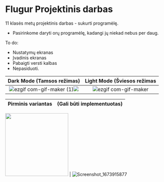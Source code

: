 # Flugur Projektinis darbas

11 klasės metų projektinis darbas - sukurti programėlę.

- Pasirinkome daryti orų programėlę, kadangi jų niekad nebus per daug.

To do:
- Nustatymų ekranas
- Įvadinis ekranas
- Pabaigti versti kalbas
- Nepasiduoti.


Dark Mode (Tamsos režimas)  |  Light Mode (Šviesos režimas
:-------------------------:|:-------------------------:
![ezgif com-gif-maker (1)](https://user-images.githubusercontent.com/96780163/212784112-a680fd69-9a1c-4444-936b-5c8d542e38fe.gif)![](https://...Dark.png)  |  ![ezgif com-gif-maker](https://user-images.githubusercontent.com/96780163/212784120-962f4784-6b0a-4b0c-a6ad-3d3d897fd552.gif)

      
Pirminis variantas  | (Gali būti implementuotas)
:-------------------------:|:-------------------------:

<img src="https://user-images.githubusercontent.com/96780163/212785329-43493b1c-4008-4d1f-8dc9-b7645a128467.png" width="200" /> | ![Screenshot_1673915877](https://user-images.githubusercontent.com/96780163/212785318-de309f56-a395-4a26-bb21-67e7a154e1d9.png)

